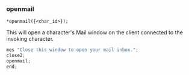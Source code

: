 ### openmail
```
*openmail({<char_id>});
```

This will open a character's Mail window on the client connected to the
invoking character.

```c
mes "Close this window to open your mail inbox.";
close2;
openmail;
end;
```
